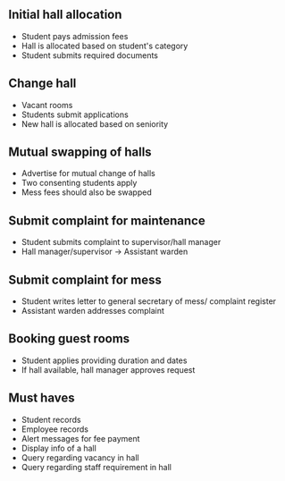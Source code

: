 ## Initial hall allocation
* Student pays admission fees
* Hall is allocated based on student's category
* Student submits required documents

## Change hall
* Vacant rooms
* Students submit applications 
* New hall is allocated based on seniority

## Mutual swapping of halls
* Advertise for mutual change of halls
* Two consenting students apply
* Mess fees should also be swapped

## Submit complaint for maintenance
* Student submits complaint to supervisor/hall manager
* Hall manager/supervisor -> Assistant warden

## Submit complaint for mess
* Student writes letter to general secretary of mess/ complaint register
* Assistant warden addresses complaint

## Booking guest rooms
* Student applies providing duration and dates
* If hall available, hall manager approves request

## Must haves
* Student records
* Employee records
* Alert messages for fee payment
* Display info of a hall
* Query regarding vacancy in hall
* Query regarding staff requirement in hall
